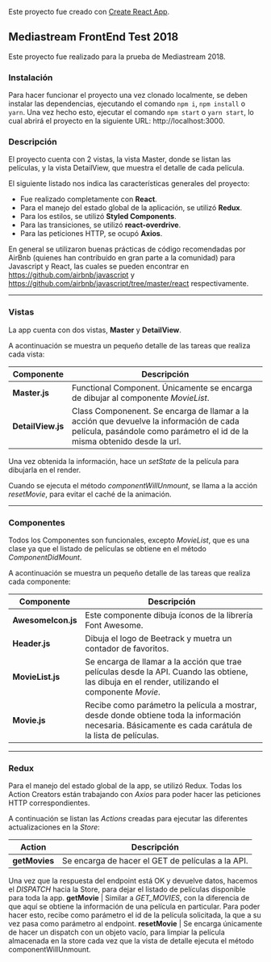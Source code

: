 Este proyecto fue creado con [Create React App](https://github.com/facebookincubator/create-react-app).

## Mediastream FrontEnd Test 2018
Este proyecto fue realizado para la prueba de Mediastream 2018.

### Instalación
Para hacer funcionar el proyecto una vez clonado localmente, se deben instalar las dependencias, ejecutando el comando `npm i`, `npm install` o `yarn`.
Una vez hecho esto, ejecutar el comando `npm start` o `yarn start`, lo cual abrirá el proyecto en la siguiente URL: http://localhost:3000.

### Descripción
El proyecto cuenta con 2 vistas, la vista Master, donde se listan las películas, y la vista DetailView, que muestra el detalle de cada película.

El siguiente listado nos indica las características generales del proyecto:

- Fue realizado completamente con **React**.
- Para el manejo del estado global de la aplicación, se utilizó **Redux**.
- Para los estilos, se utilizó **Styled Components**.
- Para las transiciones, se utilizó **react-overdrive**.
- Para las peticiones HTTP, se ocupó **Axios**.

En general se utilizaron buenas prácticas de código recomendadas por AirBnb (quienes han contribuido en gran parte a la comunidad) para Javascript y React, las cuales se pueden encontrar en https://github.com/airbnb/javascript y https://github.com/airbnb/javascript/tree/master/react respectivamente.

---

### Vistas
La app cuenta con dos vistas, **Master** y **DetailView**.

A acontinuación se muestra un pequeño detalle de las tareas que realiza cada vista:

Componente | Descripción
--- | ---
**Master.js** | Functional Component. Únicamente se encarga de dibujar al componente _MovieList_.
**DetailView.js** | Class Componenent. Se encarga de llamar a la acción que devuelve la información de cada película, pasándole como parámetro el id de la misma obtenido desde la url.

Una vez obtenida la información, hace un _setState_ de la película para dibujarla en el render. 

Cuando se ejecuta el método _componentWillUnmount_, se llama a la acción _resetMovie_, para evitar el caché de la animación. 

---

### Componentes
Todos los Componentes son funcionales, excepto _MovieList_, que es una clase ya que el listado de películas se obtiene en el método *ComponentDidMount*.

A acontinuación se muestra un pequeño detalle de las tareas que realiza cada componente:

Componente | Descripción
--- | ---
**AwesomeIcon.js** | Este componente dibuja íconos de la librería Font Awesome.
**Header.js** | Dibuja el logo de Beetrack y muetra un contador de favoritos.
**MovieList.js** | Se encarga de llamar a la acción que trae películas desde la API. Cuando las obtiene, las dibuja en el render, utilizando el componente _Movie_.
**Movie.js** | Recibe como parámetro la película a mostrar, desde donde obtiene toda la información necesaria. Básicamente es cada carátula de la lista de películas.

---

### Redux
Para el manejo del estado global de la app, se utilizó Redux. Todas los Action Creators están trabajando con *Axios* para poder hacer las peticiones HTTP correspondientes.

A continuación se listan las *Actions* creadas para ejecutar las diferentes actualizaciones en la *Store*:

Action | Descripción
--- | ---
**getMovies** | Se encarga de hacer el GET de películas a la API.
Una vez que la respuesta del endpoint está OK y devuelve datos, hacemos el _DISPATCH_ hacia la Store, para dejar el listado de películas disponible para toda la app.
**getMovie** | Similar a *GET_MOVIES*, con la diferencia de que aquí se obtiene la información de una película en particular. Para poder hacer esto, recibe como parámetro el id de la película solicitada, la que a su vez pasa como parámetro al endpoint.
**resetMovie** | Se encarga únicamente de hacer un dispatch con un objeto vacío, para limpiar 
 la película almacenada en la store cada vez que la vista de detalle ejecuta el método componentWillUnmount.
